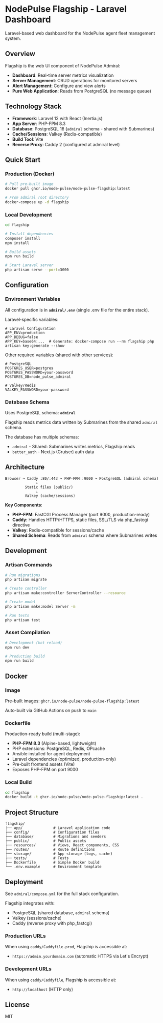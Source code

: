 # NodePulse Flagship - Laravel Dashboard

Laravel-based web dashboard for the NodePulse agent fleet management system.

## Overview

Flagship is the web UI component of NodePulse Admiral:

- **Dashboard**: Real-time server metrics visualization
- **Server Management**: CRUD operations for monitored servers
- **Alert Management**: Configure and view alerts
- **Pure Web Application**: Reads from PostgreSQL (no message queue)

## Technology Stack

- **Framework**: Laravel 12 with React (Inertia.js)
- **App Server**: PHP-FPM 8.3
- **Database**: PostgreSQL 18 (`admiral` schema - shared with Submarines)
- **Cache/Sessions**: Valkey (Redis-compatible)
- **Build Tool**: Vite
- **Reverse Proxy**: Caddy 2 (configured at admiral level)

## Quick Start

### Production (Docker)

```bash
# Pull pre-built image
docker pull ghcr.io/node-pulse/node-pulse-flagship:latest

# From admiral root directory
docker-compose up -d flagship
```

### Local Development

```bash
cd flagship

# Install dependencies
composer install
npm install

# Build assets
npm run build

# Start Laravel server
php artisan serve --port=3000
```

## Configuration

### Environment Variables

All configuration is in **`admiral/.env`** (single .env file for the entire stack).

Laravel-specific variables:
```env
# Laravel Configuration
APP_ENV=production
APP_DEBUG=false
APP_KEY=base64:...  # Generate: docker-compose run --rm flagship php artisan key:generate --show
```

Other required variables (shared with other services):
```env
# PostgreSQL
POSTGRES_USER=postgres
POSTGRES_PASSWORD=your-password
POSTGRES_DB=node_pulse_admiral

# Valkey/Redis
VALKEY_PASSWORD=your-password
```

### Database Schema

Uses PostgreSQL schema: **`admiral`**

Flagship reads metrics data written by Submarines from the shared `admiral` schema.

The database has multiple schemas:

- `admiral` - Shared: Submarines writes metrics, Flagship reads
- `better_auth` - Next.js (Cruiser) auth data

## Architecture

```
Browser → Caddy :80/:443 → PHP-FPM :9000 → PostgreSQL (admiral schema)
              ↓
         Static files (public/)
              ↓
         Valkey (cache/sessions)
```

**Key Components:**

- **PHP-FPM**: FastCGI Process Manager (port 9000, production-ready)
- **Caddy**: Handles HTTP/HTTPS, static files, SSL/TLS via php_fastcgi directive
- **Valkey**: Redis-compatible for sessions/cache
- **Shared Schema**: Reads from `admiral` schema where Submarines writes

## Development

### Artisan Commands

```bash
# Run migrations
php artisan migrate

# Create controller
php artisan make:controller ServerController --resource

# Create model
php artisan make:model Server -m

# Run tests
php artisan test
```

### Asset Compilation

```bash
# Development (hot reload)
npm run dev

# Production build
npm run build
```

## Docker

### Image

Pre-built images: `ghcr.io/node-pulse/node-pulse-flagship:latest`

Auto-built via GitHub Actions on push to `main`

### Dockerfile

Production-ready build (multi-stage):

- **PHP-FPM 8.3** (Alpine-based, lightweight)
- PHP extensions: PostgreSQL, Redis, OPcache
- Ansible installed for agent deployment
- Laravel dependencies (optimized, production-only)
- Pre-built frontend assets (Vite)
- Exposes PHP-FPM on port 9000

### Local Build

```bash
cd flagship
docker build -t ghcr.io/node-pulse/node-pulse-flagship:latest .
```

## Project Structure

```
flagship/
├── app/              # Laravel application code
├── config/           # Configuration files
├── database/         # Migrations and seeders
├── public/           # Public assets
├── resources/        # Views, React components, CSS
├── routes/           # Route definitions
├── storage/          # App storage (logs, cache)
├── tests/            # Tests
├── Dockerfile        # Simple Docker build
└── .env.example      # Environment template
```

## Deployment

See `admiral/compose.yml` for the full stack configuration.

Flagship integrates with:

- PostgreSQL (shared database, `admiral` schema)
- Valkey (sessions/cache)
- Caddy (reverse proxy with php_fastcgi)

### Production URLs

When using `caddy/Caddyfile.prod`, Flagship is accessible at:
- `https://admin.yourdomain.com` (automatic HTTPS via Let's Encrypt)

### Development URLs

When using `caddy/Caddyfile`, Flagship is accessible at:
- `http://localhost` (HTTP only)

## License

MIT
